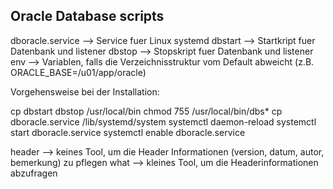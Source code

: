 Oracle Database scripts
-----------------------

dboracle.service   --> Service fuer Linux systemd 
dbstart            --> Startkript fuer Datenbank und listener
dbstop             --> Stopskript fuer Datenbank und listener
env                --> Variablen, falls die Verzeichnisstruktur vom Default abweicht (z.B. ORACLE_BASE=/u01/app/oracle)

Vorgehensweise bei der Installation:

cp dbstart dbstop /usr/local/bin
chmod 755 /usr/local/bin/dbs*
cp dboracle.service /lib/systemd/system
systemctl daemon-reload
systemctl start dboracle.service
systemctl enable dboracle.service


header             --> keines Tool, um die Header Informationen (version, datum, autor, bemerkung) zu pflegen
what               --> kleines Tool, um die Headerinformationen abzufragen

